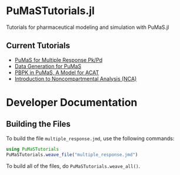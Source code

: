 # PuMaSTutorials.jl

Tutorials for pharmaceutical modeling and simulation with PuMaS.jl

## Current Tutorials

- [PuMaS for Multiple Response Pk/Pd](https://github.com/UMCTM/PuMaSTutorials.jl/blob/master/pdf/multiple_response.pdf)
- [Data Generation for PuMaS](https://github.com/UMCTM/PuMaSTutorials.jl/blob/master/pdf/data_generation.pdf)
- [PBPK in PuMaS, A Model for ACAT](https://github.com/UMCTM/PuMaSTutorials.jl/blob/master/pdf/pbpk_acat.pdf)
- [Introduction to Noncompartmental Analysis (NCA)](https://github.com/UMCTM/PuMaSTutorials.jl/blob/master/pdf/basic_nca.pdf)

# Developer Documentation

## Building the Files

To build the file `multiple_response.jmd`, use the following commands:

```julia
using PuMaSTutorials
PuMaSTutorials.weave_file("multiple_response.jmd")
```

To build all of the files, do `PuMaSTutorials.weave_all()`.
